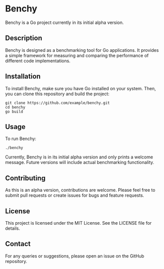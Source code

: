 # Benchy

Benchy is a Go project currently in its initial alpha version.

## Description

Benchy is designed as a benchmarking tool for Go applications. It provides a simple framework for measuring and comparing the performance of different code implementations.

## Installation

To install Benchy, make sure you have Go installed on your system. Then, you can clone this repository and build the project:

```
git clone https://github.com/example/benchy.git
cd benchy
go build
```

## Usage

To run Benchy:

```
./benchy
```

Currently, Benchy is in its initial alpha version and only prints a welcome message. Future versions will include actual benchmarking functionality.

## Contributing

As this is an alpha version, contributions are welcome. Please feel free to submit pull requests or create issues for bugs and feature requests.

## License

This project is licensed under the MIT License. See the LICENSE file for details.

## Contact

For any queries or suggestions, please open an issue on the GitHub repository.
